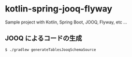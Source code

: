 # kotlin-spring-jooq-flyway
Sample project with Kotlin, Spring Boot, JOOQ, Flyway, etc ...

## JOOQ によるコードの生成

```bash
$ ./gradlew generateTablesJooqSchemaSource
```
